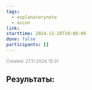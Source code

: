 ```yaml
---
tags:
  - explanatorynote
  - ascon
link: 
starttime: 2024-11-28T10:00:00
done: false
participants: []
---
```

<span style="font-size:12px; color:#888888;">Created: 27.11.2024 15:31</span>



## Результаты:
